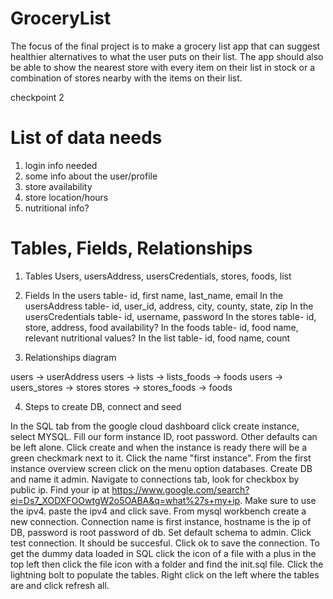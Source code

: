 # GroceryList

The focus of the final project is to make a grocery list app that can suggest healthier alternatives to what the user puts on their list. The app should also be able to show the nearest store with every item on their list in stock or a combination of stores nearby with the items on their list.

checkpoint 2

# List of data needs

1. login info needed
2. some info about the user/profile
3. store availability
4. store location/hours
5. nutritional info?

# Tables, Fields, Relationships

1. Tables
   Users, usersAddress, usersCredentials, stores, foods, list

2. Fields
   In the users table- id, first name, last_name, email
   In the usersAddress table- id, user_id, address, city, county, state, zip
   In the usersCredentials table- id, username, password
   In the stores table- id, store, address, food availability?
   In the foods table- id, food name, relevant nutritional values?
   In the list table- id, food name, count

3. Relationships diagram

users -> userAddress
users -> lists -> lists_foods -> foods
users -> users_stores -> stores
stores -> stores_foods -> foods

4. Steps to create DB, connect and seed

In the SQL tab from the google cloud dashboard click create instance, select MYSQL.
Fill our form instance ID, root password. Other defaults can be left alone.
Click create and when the instance is ready there will be a green checkmark next to it. Click the name "first instance".
From the first instance overview screen click on the menu option databases.
Create DB and name it admin.
Navigate to connections tab, look for checkbox by public ip.
Find your ip at https://www.google.com/search?ei=Ds7_XODXFOOwtgW2o5OABA&q=what%27s+my+ip.
Make sure to use the ipv4. paste the ipv4 and click save.
From mysql workbench create a new connection.
Connection name is first instance, hostname is the ip of DB, password is root password of db. Set default schema to admin.
Click test connection. It should be succesful. Click ok to save the connection.
To get the dummy data loaded in SQL click the icon of a file with a plus in the top left then click the file icon with a folder and find the init.sql file. Click the lightning bolt to populate the tables. Right click on the left where the tables are and click refresh all.
